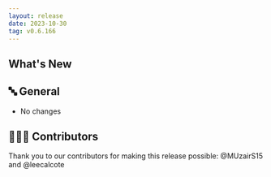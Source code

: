```yaml
---
layout: release
date: 2023-10-30
tag: v0.6.166
---
```


## What's New
## 🔤 General
* No changes

## 👨🏽‍💻 Contributors

Thank you to our contributors for making this release possible:
@MUzairS15 and @leecalcote
